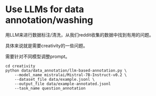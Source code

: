 # Use LLMs for data annotation/washing

用LLM来进行数据标注/清洗，从我们reddit收集的数据中找到有用的问题。

具体来说就是需要creativity的一些问题。

需要针对不同模型调整prompt。

```
cd creativity
python data/data_annotation/llm-based-annotation.py \
    --model_name mistralai/Mistral-7B-Instruct-v0.2 \
    --dataset_file data/example.jsonl \
    --output_file data/example-annotated.jsonl
    --task_name question_annotation
```

